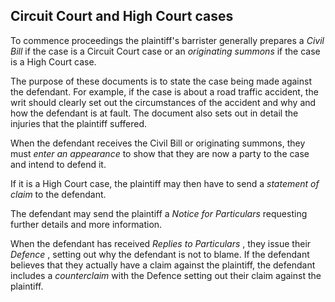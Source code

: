 ##  Circuit Court and High Court cases

To commence proceedings the plaintiff's barrister generally prepares a _Civil
Bill_ if the case is a Circuit Court case or an _originating summons_ if the
case is a High Court case.

The purpose of these documents is to state the case being made against the
defendant. For example, if the case is about a road traffic accident, the writ
should clearly set out the circumstances of the accident and why and how the
defendant is at fault. The document also sets out in detail the injuries that
the plaintiff suffered.

When the defendant receives the Civil Bill or originating summons, they must
_enter an appearance_ to show that they are now a party to the case and intend
to defend it.

If it is a High Court case, the plaintiff may then have to send a _statement
of claim_ to the defendant.

The defendant may send the plaintiff a _Notice for Particulars_ requesting
further details and more information.

When the defendant has received _Replies to Particulars_ , they issue their
_Defence_ , setting out why the defendant is not to blame. If the defendant
believes that they actually have a claim against the plaintiff, the defendant
includes a _counterclaim_ with the Defence setting out their claim against the
plaintiff.
